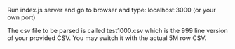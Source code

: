 Run index.js server and go to browser and type: localhost:3000 (or your own port)

The csv file to be parsed is called test1000.csv which is the 999 line version of your provided CSV. You may switch it with the actual 5M row CSV.
